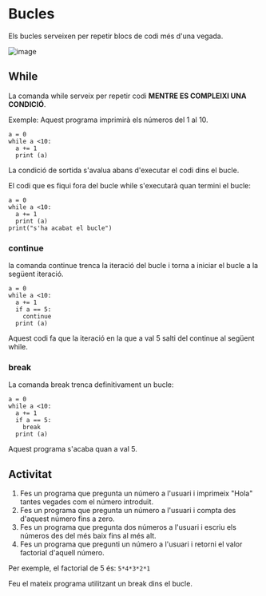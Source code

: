 # Bucles

Els bucles serveixen per repetir blocs de codi més d'una vegada.

![image](https://github.com/XaSaFa/IntroduccioProgramacio/assets/110727546/b572db59-a11a-4114-a02a-56c58938bf54)

## While

La comanda while serveix per repetir codi **MENTRE ES COMPLEIXI UNA CONDICIÓ**.

Exemple: Aquest programa imprimirà els números del 1 al 10.

```
a = 0
while a <10:
  a += 1
  print (a)
```

La condició de sortida s'avalua abans d'executar el codi dins el bucle.

El codi que es fiqui fora del bucle while s'executarà quan termini el bucle:

```
a = 0
while a <10:
  a += 1
  print (a)
print("s'ha acabat el bucle")
```

### continue

la comanda continue trenca la iteració del bucle i torna a iniciar el bucle a la següent iteració.

```
a = 0
while a <10:
  a += 1
  if a == 5:
    continue
  print (a)
```

Aquest codi fa que la iteració en la que a val 5 salti del continue al següent while.

### break

La comanda break trenca definitivament un bucle:

```
a = 0
while a <10:
  a += 1
  if a == 5:
    break
  print (a)
```

Aquest programa s'acaba quan a val 5.


## Activitat

1. Fes un programa que pregunta un número a l'usuari i imprimeix "Hola" tantes vegades com el número introduït.
2. Fes un programa que pregunta un número a l'usuari i compta des d'aquest número fins a zero.
3. Fes un programa que pregunta dos números a l'usuari i escriu els números des del més baix fins al més alt.
4. Fes un programa que pregunti un número a l'usuari i retorni el valor factorial d'aquell número.

Per exemple, el factorial de 5 és: ```5*4*3*2*1```

Feu el mateix programa utilitzant un break dins el bucle.

